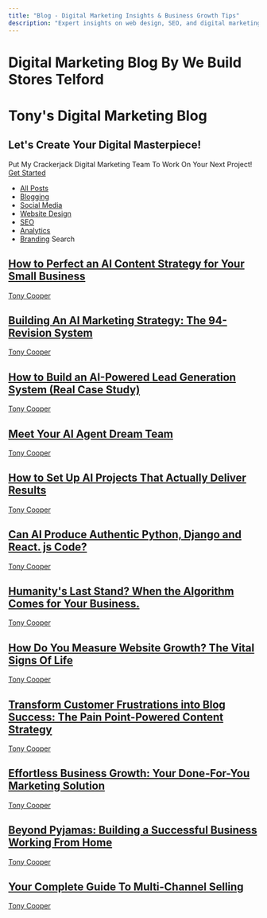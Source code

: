 ```yaml
---
title: "Blog - Digital Marketing Insights & Business Growth Tips"
description: "Expert insights on web design, SEO, and digital marketing strategies. Real-world advice from 25+ years helping UK businesses succeed online."
---
```


# Digital Marketing Blog By We Build Stores Telford
# Tony's Digital Marketing Blog
## Let's Create Your Digital Masterpiece!
Put My Crackerjack Digital Marketing Team To Work On Your Next Project!
[Get Started](https://www.webuildstores.co.uk/contact)
 * [All Posts](https://www.webuildstores.co.uk/blog)
 * [Blogging](https://www.webuildstores.co.uk/blog/categories/blogging)
 * [Social Media](https://www.webuildstores.co.uk/blog/categories/social-media)
 * [Website Design](https://www.webuildstores.co.uk/blog/categories/website-design)
 * [SEO](https://www.webuildstores.co.uk/blog/categories/seo)
 * [Analytics](https://www.webuildstores.co.uk/blog/categories/analytics)
 * [Branding](https://www.webuildstores.co.uk/blog/categories/branding)
Search
## [How to Perfect an AI Content Strategy for Your Small Business](https://www.webuildstores.co.uk/post/ai-content-strategy)
[](https://www.webuildstores.co.uk/profile/tony-cooper59816/profile)
[Tony Cooper](https://www.webuildstores.co.uk/profile/tony-cooper59816/profile)
## [Building An AI Marketing Strategy: The 94-Revision System](https://www.webuildstores.co.uk/post/building-an-ai-marketing-strategy)
[](https://www.webuildstores.co.uk/profile/tony-cooper59816/profile)
[Tony Cooper](https://www.webuildstores.co.uk/profile/tony-cooper59816/profile)
## [How to Build an AI-Powered Lead Generation System (Real Case Study)](https://www.webuildstores.co.uk/post/how-to-build-an-ai-powered-lead-generation-system-real-case-study)
[](https://www.webuildstores.co.uk/profile/tony-cooper59816/profile)
[Tony Cooper](https://www.webuildstores.co.uk/profile/tony-cooper59816/profile)
## [Meet Your AI Agent Dream Team](https://www.webuildstores.co.uk/post/agent-dream-team)
[](https://www.webuildstores.co.uk/profile/tony-cooper59816/profile)
[Tony Cooper](https://www.webuildstores.co.uk/profile/tony-cooper59816/profile)
## [How to Set Up AI Projects That Actually Deliver Results](https://www.webuildstores.co.uk/post/how-to-set-up-ai-projects)
[](https://www.webuildstores.co.uk/profile/tony-cooper59816/profile)
[Tony Cooper](https://www.webuildstores.co.uk/profile/tony-cooper59816/profile)
## [Can AI Produce Authentic Python, Django and React. js Code?](https://www.webuildstores.co.uk/post/python-django-and-react-js-code)
[](https://www.webuildstores.co.uk/profile/tony-cooper59816/profile)
[Tony Cooper](https://www.webuildstores.co.uk/profile/tony-cooper59816/profile)
## [Humanity's Last Stand? When the Algorithm Comes for Your Business. ](https://www.webuildstores.co.uk/post/algorithm-comes-for-your-business)
[](https://www.webuildstores.co.uk/profile/tony-cooper59816/profile)
[Tony Cooper](https://www.webuildstores.co.uk/profile/tony-cooper59816/profile)
## [How Do You Measure Website Growth? The Vital Signs Of Life](https://www.webuildstores.co.uk/post/measure-website-growth)
[](https://www.webuildstores.co.uk/profile/storebuilder/profile)
[Tony Cooper](https://www.webuildstores.co.uk/profile/storebuilder/profile)
## [Transform Customer Frustrations into Blog Success: The Pain Point-Powered Content Strategy](https://www.webuildstores.co.uk/post/pain-point-matrix)
[](https://www.webuildstores.co.uk/profile/storebuilder/profile)
[Tony Cooper](https://www.webuildstores.co.uk/profile/storebuilder/profile)
## [Effortless Business Growth: Your Done-For-You Marketing Solution](https://www.webuildstores.co.uk/post/effortless-business-growth)
[](https://www.webuildstores.co.uk/profile/storebuilder/profile)
[Tony Cooper](https://www.webuildstores.co.uk/profile/storebuilder/profile)
## [Beyond Pyjamas: Building a Successful Business Working From Home](https://www.webuildstores.co.uk/post/beyond-pyjamas)
[](https://www.webuildstores.co.uk/profile/storebuilder/profile)
[Tony Cooper](https://www.webuildstores.co.uk/profile/storebuilder/profile)
## [Your Complete Guide To Multi-Channel Selling](https://www.webuildstores.co.uk/post/multi-channel-selling)
[](https://www.webuildstores.co.uk/profile/storebuilder/profile)
[Tony Cooper](https://www.webuildstores.co.uk/profile/storebuilder/profile)

